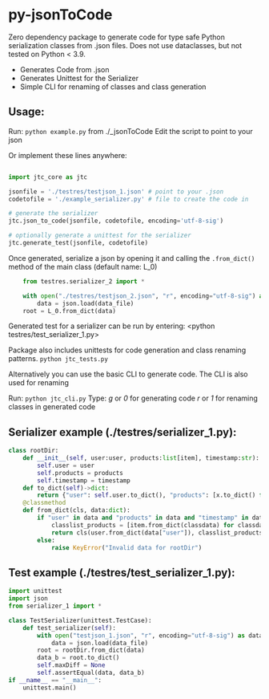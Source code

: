 # py-jsonToCode

Zero dependency package to generate code for type safe Python serialization classes from .json files. 
Does not use dataclasses, but not tested on Python < 3.9.

- Generates Code from .json
- Generates Unittest for the Serializer
- Simple CLI for renaming of classes and class generation

## Usage:

Run: `python example.py` from ./_jsonToCode
Edit the script to point to your json

Or implement these lines anywhere:
```python

import jtc_core as jtc

jsonfile = './testres/testjson_1.json' # point to your .json
codetofile = './example_serializer.py' # file to create the code in

# generate the serializer
jtc.json_to_code(jsonfile, codetofile, encoding='utf-8-sig')

# optionally generate a unittest for the serializer
jtc.generate_test(jsonfile, codetofile)

```

Once generated, serialize a json by opening it and calling the `.from_dict()` method of the main class (default name: L_0)

```python
    from testres.serializer_2 import *

    with open("./testres/testjson_2.json", "r", encoding="utf-8-sig") as data_file:
        data = json.load(data_file)
    root = L_0.from_dict(data)

```

Generated test for a serializer can be run by entering:
<python testres/test_serializer_1.py>

Package also includes unittests for code generation and class renaming patterns.
`python jtc_tests.py`

Alternatively you can use the basic CLI to generate code.
The CLI is also used for renaming

Run: `python jtc_cli.py`
Type:   _g_ or _0_ for generating code
        _r_ or _1_ for renaming classes in generated code


## Serializer example (./testres/serializer_1.py):
```python
class rootDir:
    def __init__(self, user:user, products:list[item], timestamp:str):
        self.user = user
        self.products = products
        self.timestamp = timestamp
    def to_dict(self)->dict:
        return {"user": self.user.to_dict(), "products": [x.to_dict() for x in self.products], "timestamp": self.timestamp}
    @classmethod
    def from_dict(cls, data:dict):
        if "user" in data and "products" in data and "timestamp" in data:
            classlist_products = [item.from_dict(classdata) for classdata in data.get("products", [])]
            return cls(user.from_dict(data["user"]), classlist_products, data["timestamp"])
        else:
            raise KeyError("Invalid data for rootDir")
```

## Test example (./testres/test_serializer_1.py):
```python
import unittest
import json
from serializer_1 import *

class TestSerializer(unittest.TestCase):
    def test_serializer(self):
        with open("testjson_1.json", "r", encoding="utf-8-sig") as data_file:
            data = json.load(data_file)
        root = rootDir.from_dict(data)
        data_b = root.to_dict()
        self.maxDiff = None
        self.assertEqual(data, data_b)
if __name__ == "__main__":
    unittest.main()
```